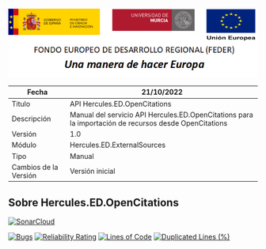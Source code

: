 ![](../../../Docs/media/CabeceraDocumentosMD.png)

| Fecha         | 21/10/2022                                                  |
| ------------- | ------------------------------------------------------------ |
|Titulo|API Hercules.ED.OpenCitations| 
|Descripción|Manual del servicio API Hercules.ED.OpenCitations para la importación de recursos desde OpenCitations|
|Versión|1.0|
|Módulo|Hercules.ED.ExternalSources|
|Tipo|Manual|
|Cambios de la Versión| Versión inicial|

## Sobre Hercules.ED.OpenCitations

[![SonarCloud](https://sonarcloud.io/images/project_badges/sonarcloud-white.svg)](https://sonarcloud.io/summary/new_code?id=Hercules.ED.OpenCitations)

[![Bugs](https://sonarcloud.io/api/project_badges/measure?project=Hercules.ED.OpenCitations&metric=bugs)](https://sonarcloud.io/summary/new_code?id=Hercules.ED.OpenCitations)
[![Reliability Rating](https://sonarcloud.io/api/project_badges/measure?project=Hercules.ED.OpenCitations&metric=reliability_rating)](https://sonarcloud.io/summary/new_code?id=Hercules.ED.OpenCitations)
[![Lines of Code](https://sonarcloud.io/api/project_badges/measure?project=Hercules.ED.OpenCitations&metric=ncloc)](https://sonarcloud.io/dashboard?id=Hercules.ED.OpenCitations)
[![Duplicated Lines (%)](https://sonarcloud.io/api/project_badges/measure?project=Hercules.ED.OpenCitations&metric=duplicated_lines_density)](https://sonarcloud.io/summary/new_code?id=Hercules.ED.OpenCitations)

